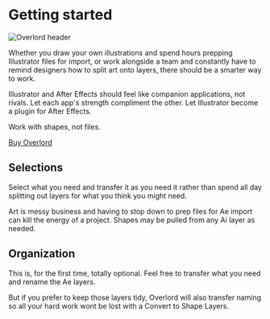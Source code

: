 # Getting started

<img :src="$withBase('/overlord/header.gif')" alt="Overlord header">

Whether you draw your own illustrations and spend hours prepping Illustrator files for import, or work alongside a team and constantly have to remind designers how to split art onto layers, there should be a smarter way to work. 

Illustrator and After Effects should feel like companion applications, not rivals. Let each app's strength compliment the other. Let Illustrator become a plugin for After Effects.

Work with shapes, not files.

<a href="http://battleaxe.co/overlord" class="nav-link action-button">Buy Overlord</a>


## Selections

Select what you need and transfer it as you need it rather than spend all day splitting out layers for what you think you might need. 

Art is messy business and having to stop down to prep files for Ae import can kill the energy of a project. Shapes may be pulled from any Ai layer as needed.

## Organization

This is, for the first time, totally optional. Feel free to transfer what you need and rename the Ae layers.

But if you prefer to keep those layers tidy, Overlord will also transfer naming so all your hard work wont be lost with a Convert to Shape Layers.